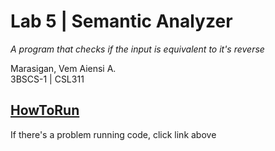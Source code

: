 # Lab 5 | Semantic Analyzer
*A program that checks if the input is equivalent to it's reverse*

Marasigan, Vem Aiensi A. <br>
3BSCS-1 | CSL311 <br>

## <a href = "https://github.com/VemAiensi/SoftEng1/blob/main/RunCode/HowToRunCodeIntelliJ.md">HowToRun</a>
If there's a problem running code, click link above
